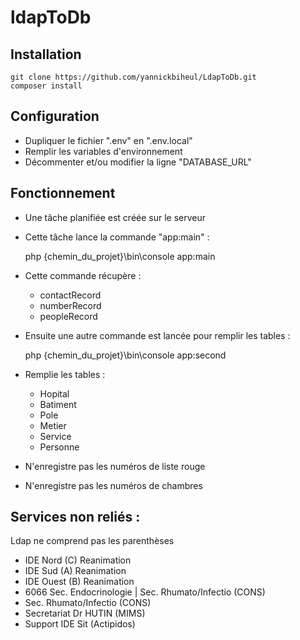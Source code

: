 # ldapToDb

## Installation
    git clone https://github.com/yannickbiheul/LdapToDb.git
    composer install

## Configuration
- Dupliquer le fichier ".env" en ".env.local"
- Remplir les variables d'environnement
- Décommenter et/ou modifier la ligne "DATABASE_URL"

## Fonctionnement
- Une tâche planifiée est créée sur le serveur
- Cette tâche lance la commande "app:main" :

    php {chemin_du_projet}\bin\console app:main 

- Cette commande récupère :
    - contactRecord
    - numberRecord
    - peopleRecord

- Ensuite une autre commande est lancée pour remplir les tables :

    php {chemin_du_projet}\bin\console app:second

- Remplie les tables : 
    - Hopital
    - Batiment
    - Pole
    - Metier
    - Service
    - Personne
- N'enregistre pas les numéros de liste rouge
- N'enregistre pas les numéros de chambres

## Services non reliés :
Ldap ne comprend pas les parenthèses
- IDE Nord (C) Reanimation
- IDE Sud (A) Reanimation
- IDE Ouest (B) Reanimation
- 6066 Sec. Endocrinologie | Sec. Rhumato/Infectio (CONS)
- Sec. Rhumato/Infectio (CONS)
- Secretariat Dr HUTIN (MIMS)
- Support IDE Sit (Actipidos)